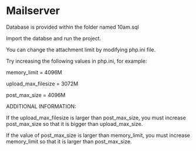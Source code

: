 # Mailserver
Database is provided within the folder named 10am.sql

Import the databse and run the project.

You can change the attachment limit by modifying php.ini file.

Try increasing the following values in php.ini, for example:


memory_limit = 4096M

upload_max_filesize = 3072M

post_max_size = 4096M

ADDITIONAL INFORMATION:

If the upload_max_filesize is larger than post_max_size, you must increase post_max_size so that it is bigger than upload_max_size.

If the value of post_max_size is larger than memory_limit, you must increase memory_limit so that it is larger than post_max_size.
